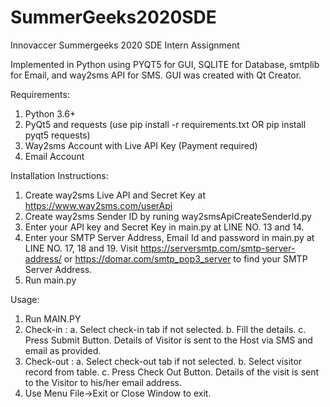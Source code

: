 # SummerGeeks2020SDE
Innovaccer Summergeeks 2020 SDE Intern Assignment

Implemented in Python
using PYQT5 for GUI, SQLITE for Database, smtplib for Email, and way2sms API for SMS.
GUI was created with Qt Creator.

Requirements:
1. Python 3.6+
2. PyQt5 and requests (use pip install -r requirements.txt OR pip install pyqt5 requests)
3. Way2sms Account with Live API Key (Payment required)
4. Email Account 

Installation Instructions:
1. Create way2sms Live API and Secret Key at https://www.way2sms.com/userApi
2. Create way2sms Sender ID by runing way2smsApiCreateSenderId.py
3. Enter your API key and Secret Key in main.py at LINE NO. 13 and 14.
4. Enter your SMTP Server Address, Email Id and password in main.py at LINE NO. 17, 18 and 19. 
   Visit https://serversmtp.com/smtp-server-address/ or https://domar.com/smtp_pop3_server to find your SMTP Server Address.
5. Run main.py

Usage:
1. Run MAIN.PY
2. Check-in :
      a. Select check-in tab if not selected.
      b. Fill the details.
      c. Press Submit Button.
      Details of Visitor is sent to the Host via SMS and email as provided.
3. Check-out :
      a. Select check-out tab if not selected.
      b. Select visitor record from table.
      c. Press Check Out Button.
      Details of the visit is sent to the Visitor to his/her email address.
4. Use Menu File->Exit or Close Window to exit.

